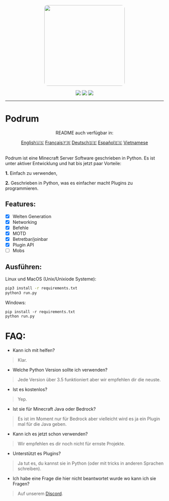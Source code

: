 <p align="center">
  <img width="256" style="border-radius:10px;" height="256" src="https://cdn.discordapp.com/attachments/576826528671858709/766767561681141790/Logo.png">


<div align="center">
    <a href="https://discord.gg/ScSsnwQ4kW"><img src="https://img.shields.io/discord/821124503185653803?style=flat-square"/></a>
    <a href="https://www.codefactor.io/repository/github/podrum/podrum"><img src="https://www.codefactor.io/repository/github/podrum/podrum/badge?style=flat-square"/></a>
    <a href="https://podrum.github.io/"><img src="https://img.shields.io/badge/website-online-orange?style=flat-square"/></a>
</div>
<hr/>

# Podrum

<p align="center">README auch verfügbar in:</p>
<div align="center">
  <a href="../README.md">English🇺🇸</a>
  <a href="./README_FR.md">Français🇫🇷</a>
  <a href="./README_DE.md">Deutsch🇩🇪</a>
  <a href="./README_ES.md">Español🇪🇸</a>
  <a href="./README_ES.md">Vietnamese</a>
 </div>
<br>


Podrum ist eine Minecraft Server Software geschrieben in Python.
Es ist unter aktiver Entwicklung und hat bis jetzt paar Vorteile:

**1.** Einfach zu verwenden,

**2.** Geschrieben in Python, was es einfacher macht Plugins zu programmieren.

## Features:
 - [x] Welten Generation
 - [x] Networking
 - [x] Befehle
 - [x] MOTD
 - [x] Betretbar/joinbar
 - [x] Plugin API
 - [ ] Mobs 

## Ausführen:
Linux und MacOS (Unix/Unixiode Systeme):
```sh
pip3 install -r requirements.txt
python3 run.py
```

Windows:
```batch
pip install -r requirements.txt
python run.py
```

# FAQ:
 - Kann ich mit helfen?
 > Klar.
 - Welche Python Version sollte ich verwenden?
 > Jede Version über 3.5 funktioniert aber wir empfehlen dir die neuste.
 - Ist es kostenlos?
 > Yep.
 - Ist sie für Minecraft Java oder Bedrock?
 > Es ist im Moment nur für Bedrock aber vielleicht wird es ja ein Plugin mal für die Java geben.
 - Kann ich es jetzt schon verwenden?
 > Wir empfehlen es dir noch nicht für ernste Projekte.
 - Unterstützt es Plugins?
 > Ja tut es, du kannst sie in Python (oder mit tricks in anderen Sprachen schreiben).
 - Ich habe eine Frage die hier nicht beantwortet wurde wo kann ich sie Fragen?
 > Auf unserem [Discord](https://discord.gg/ScSsnwQ4kW).
